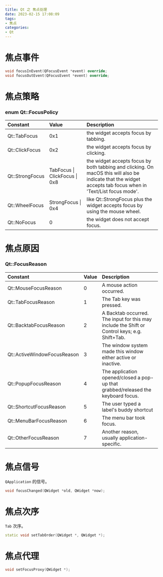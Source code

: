 ```yaml
---
title: Qt 之 焦点处理
date: 2023-02-15 17:08:09
tags:
- 焦点
categories:
- Qt
---
```


# 焦点事件

```c++
void focusInEvent(QFocusEvent *event) override;
void focusOutEvent(QFocusEvent *event) override;
```
# 焦点策略

### enum Qt::FocusPolicy


| Constant | Value | Description | 
| :---        |    :---  |          :--- |
| Qt::TabFocus |	0x1	| the widget accepts focus by tabbing.| 
| Qt::ClickFocus | 	0x2	| the widget accepts focus by clicking.| 
| Qt::StrongFocus | 	TabFocus &#124; ClickFocus &#124; 0x8	|  the widget accepts focus by both tabbing and clicking. On macOS this will also be indicate that the widget accepts tab focus when in 'Text/List focus mode'.| 
| Qt::WheelFocus | 	StrongFocus &#124; 0x4	| like Qt::StrongFocus plus the widget accepts focus by using the mouse wheel.| 
| Qt::NoFocus | 0	| the widget does not accept focus.| 

# 焦点原因

### Qt::FocusReason

| Constant | Value | Description | 
| :---        |    :---  |          :--- |
| Qt::MouseFocusReason| 	0	| A mouse action occurred.
| Qt::TabFocusReason| 	1	| The Tab key was pressed.
| Qt::BacktabFocusReason| 	2	| A Backtab occurred. The input for this may include the Shift or Control keys; e.g. Shift+Tab.
| Qt::ActiveWindowFocusReason| 	3	| The window system made this window either active or inactive.
| Qt::PopupFocusReason| 	4	| The application opened/closed a pop-up that grabbed/released the keyboard focus.| 
| Qt::ShortcutFocusReason| 	5	| The user typed a label's buddy shortcut| 
| Qt::MenuBarFocusReason| 	6	| The menu bar took focus.| 
| Qt::OtherFocusReason| 	7	| Another reason, usually application-specific.| 
# 焦点信号

`QApplication` 的信号。
```c++
void focusChanged(QWidget *old, QWidget *now);
```
# 焦点次序

`Tab` 次序。

```c++
static void setTabOrder(QWidget *, QWidget *);
```
# 焦点代理

```c++
void setFocusProxy(QWidget *);
```